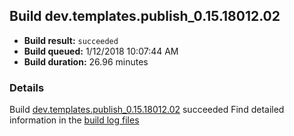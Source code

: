 ## Build dev.templates.publish_0.15.18012.02
- **Build result:** `succeeded`
- **Build queued:** 1/12/2018 10:07:44 AM
- **Build duration:** 26.96 minutes
### Details
Build [dev.templates.publish_0.15.18012.02](https://winappstudio.visualstudio.com/web/build.aspx?pcguid=a4ef43be-68ce-4195-a619-079b4d9834c2&builduri=vstfs%3a%2f%2f%2fBuild%2fBuild%2f24658) succeeded
Find detailed information in the [build log files](https://uwpctdiags.blob.core.windows.net/buildlogs/dev.templates.publish_0.15.18012.02_logs.zip)
